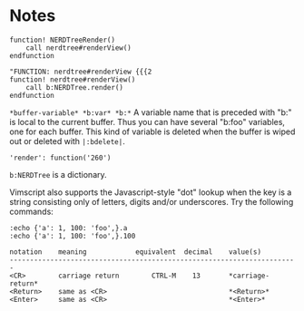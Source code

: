 # Notes

```vim
function! NERDTreeRender()
    call nerdtree#renderView()
endfunction
```

```vim
"FUNCTION: nerdtree#renderView {{{2
function! nerdtree#renderView()
    call b:NERDTree.render()
endfunction
```

`*buffer-variable* *b:var* *b:*`
A variable name that is preceded with "b:" is local to the current buffer. Thus
you can have several "b:foo" variables, one for each buffer. This kind of
variable is deleted when the buffer is wiped out or deleted with `|:bdelete|`.

```
'render': function('260')
```

`b:NERDTree` is a dictionary.

Vimscript also supports the Javascript-style "dot" lookup when the key is a string consisting only of letters, digits and/or underscores. Try the following commands:

```vim
:echo {'a': 1, 100: 'foo',}.a
:echo {'a': 1, 100: 'foo',}.100
```

```
notation    meaning            equivalent  decimal    value(s)
-----------------------------------------------------------------------
<CR>        carriage return        CTRL-M    13       *carriage-return*
<Return>    same as <CR>                              *<Return>*
<Enter>     same as <CR>                              *<Enter>*
```
